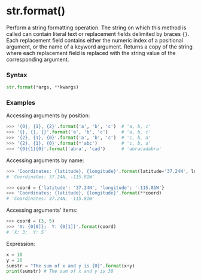 # str.format()

Perform a string formatting operation. The string on which this method is called can contain literal text or replacement fields delimited by braces `{}`. Each replacement field contains either the numeric index of a positional argument, or the name of a keyword argument. Returns a copy of the string where each replacement field is replaced with the string value of the corresponding argument.

### Syntax

```python
str.format(*args, **kwargs)
```

### Examples

Accessing arguments by position:

```python
>>> '{0}, {1}, {2}'.format('a', 'b', 'c')  # 'a, b, c'
>>> '{}, {}, {}'.format('a', 'b', 'c')     # 'a, b, c'
>>> '{2}, {1}, {0}'.format('a', 'b', 'c')  # 'c, b, a'
>>> '{2}, {1}, {0}'.format(*'abc')         # 'c, b, a'
>>> '{0}{1}{0}'.format('abra', 'cad')      # 'abracadabra'
```

Accessing arguments by name:

```python
>>> 'Coordinates: {latitude}, {longitude}'.format(latitude='37.24N', longitude='-115.81W')
# 'Coordinates: 37.24N, -115.81W'

>>> coord = {'latitude': '37.24N', 'longitude': '-115.81W'}
>>> 'Coordinates: {latitude}, {longitude}'.format(**coord)
# 'Coordinates: 37.24N, -115.81W'
```

Accessing arguments’ items:

```python
>>> coord = (3, 5)
>>> 'X: {0[0]};  Y: {0[1]}'.format(coord)
# 'X: 3;  Y: 5'
```

Expression:

```python
x = 10
y = 20
sumstr = "The sum of x and y is {0}".format(x+y)
print(sumstr) # The sum of x and y is 30
```
